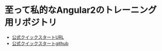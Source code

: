 # 至って私的なAngular2のトレーニング用リポジトリ

- [公式クイックスタートURL](https://angular.io/docs/ts/latest/quickstart.html)  
- [公式クイックスタートgithub](https://github.com/angular/quickstart)

